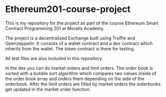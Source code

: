 # Ethereum201-course-project

This is my repository for the project as part of the course Ethereum Smart Contract Programming 201 at Moralis Academy.

The project is a decentralized Exchange built using Truffle and Openzeppelin.
It consists of a wallet contract and a dex contract which inherits from the wallet.
The token contract is there for testing.

All test files are also included in this repository.

In the dex you can do market orders and limit orders.
The order book is sorted with a bubble sort algorithm which compares two values inside of the order book array and orders them depending on the side of the orderbook. 
After the limit orders are filled by market orders the orderbooks get updated in the market order function.
